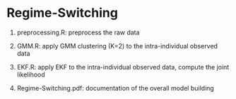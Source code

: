 # Regime-Switching

1. preprocessing.R: preprocess the raw data

2. GMM.R: apply GMM clustering (K=2) to the intra-individual observed data

3. EKF.R: apply EKF to the intra-individual observed data, compute the joint likelihood

4. Regime-Switching.pdf: documentation of the overall model building